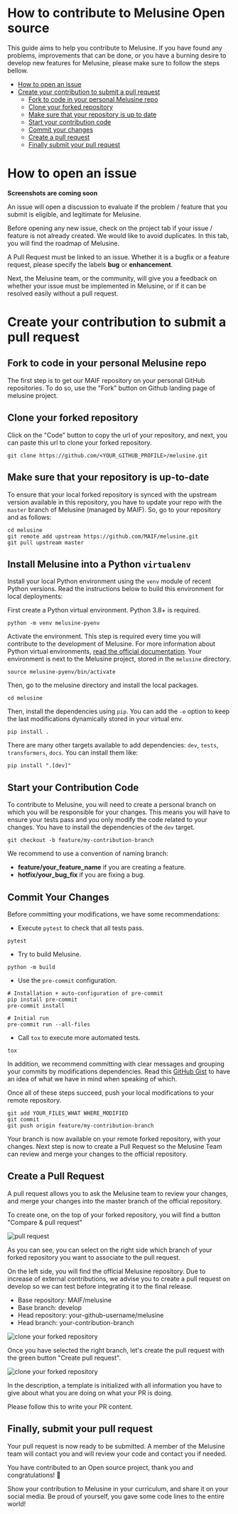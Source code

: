 # How to contribute to Melusine Open source

This guide aims to help you contribute to Melusine. If you have found any problems, improvements that can be done, or you have a burning desire to develop new features for Melusine, please make sure to follow the steps bellow.

- [How to open an issue](#how-to-open-an-issue)
- [Create your contribution to submit a pull request](#create-your-contribution-to-submit-a-pull-request)
    - [Fork to code in your personal Melusine repo](#fork-to-code-in-your-personal-melusine-repo)
    - [Clone your forked repository](#clone-your-forked-repository)
    - [Make sure that your repository is up to date](#make-sure-that-your-repository-is-up-to-date)
    - [Start your contribution code](#start-your-contribution-code)
    - [Commit your changes](#commit-your-changes)
    - [Create a pull request](#create-a-pull-request)
    - [Finally submit your pull request](#finally-submit-your-pull-request)

# How to open an issue

**Screenshots are coming soon**

An issue will open a discussion to evaluate if the problem / feature that you submit is eligible, and legitimate for Melusine.

Before opening any new issue, check on the project tab if your issue / feature is not already created. We would like to avoid duplicates. In this tab, you will find the roadmap of Melusine.

A Pull Request must be linked to an issue. Whether it is a bugfix or a feature request, please specify the labels **bug** or **enhancement**.

Next, the Melusine team, or the community, will give you a feedback on whether your issue must be implemented in Melusine, or if it can be resolved easily without a pull request.

# Create your contribution to submit a pull request

## Fork to code in your personal Melusine repo

The first step is to get our MAIF repository on your personal GitHub repositories. To do so, use the "Fork" button on Github landing page of melusine project.


## Clone your forked repository

Click on the "Code" button to copy the url of your repository, and next, you can paste this url to clone your forked repository.

```
git clone https://github.com/<YOUR_GITHUB_PROFILE>/melusine.git
```

## Make sure that your repository is up-to-date

To ensure that your local forked repository is synced with the upstream version available in this repository, you have to update your repo with the `master` branch of Melusine (managed by MAIF). So, go to your repository and as follows:

```
cd melusine
git remote add upstream https://github.com/MAIF/melusine.git
git pull upstream master
```

## Install Melusine into a Python `virtualenv`

Install your local Python environment using the `venv` module of recent Python versions. Read the instructions below to build this environment for local deployments:

First create a Python virtual environment. Python 3.8+ is required.
```
python -m venv melusine-pyenv
```

Activate the environment. This step is required every time you will contribute to the development of Melusine. For more information about Python virtual environments, [read the official documentation](https://docs.python.org/3/library/venv.html). Your environment is next to the Melusine project, stored in the `melusine` directory.
```
source melusine-pyenv/bin/activate
```

Then, go to the melusine directory and install the local packages.
```
cd melusine
```

Then, install the dependencies using `pip`. You can add the `-e` option to keep the last modifications dynamically stored in your virtual env.
```
pip install .
```

There are many other targets available to add dependencies: `dev`, `tests`, `transformers`, `docs`. You can install them like:
```
pip install ".[dev]"
```

## Start your Contribution Code

To contribute to Melusine, you will need to create a personal branch on which you will be responsible for your changes. This means you will have to ensure your tests pass and you only modify the code related to your changes. You have to install the dependencies of the `dev` target.

```
git checkout -b feature/my-contribution-branch
```

We recommend to use a convention of naming branch:
- **feature/your_feature_name** if you are creating a feature.
- **hotfix/your_bug_fix** if you are fixing a bug.

## Commit Your Changes

Before committing your modifications, we have some recommendations:

- Execute `pytest` to check that all tests pass.
```
pytest
```

- Try to build Melusine.
```
python -m build
```

- Use the `pre-commit` configuration.
```
# Installation + auto-configuration of pre-commit
pip install pre-commit
pre-commit install

# Initial run
pre-commit run --all-files
```

- Call `tox` to execute more automated tests.
```
tox
```

In addition, we recommend committing with clear messages and grouping your commits by modifications dependencies. Read this [GitHub Gist](https://gist.github.com/robertpainsi/b632364184e70900af4ab688decf6f53) to have an idea of what we have in mind when speaking of which.

Once all of these steps succeed, push your local modifications to your remote repository.
```
git add YOUR_FILES_WHAT WHERE_MODIFIED
git commit
git push origin feature/my-contribution-branch
```

Your branch is now available on your remote forked repository, with your changes. Next step is now to create a Pull Request so the Melusine Team can review and merge your changes to the official repository.

## Create a Pull Request

A pull request allows you to ask the Melusine team to review your changes, and merge your changes into the master branch of the official repository.

To create one, on the top of your forked repository, you will find a button "Compare & pull request"

<img src="https://raw.githubusercontent.com/MAIF/melusine/master/docs/assets/images/contributing/melusine-compare-pr.png" alt="pull request" />

As you can see, you can select on the right side which branch of your forked repository you want to associate to the pull request.

On the left side, you will find the official Melusine repository. Due to increase of external contributions, we advise you to create a pull request on develop so we can test before integrating it to the final release.

- Base repository: MAIF/melusine
- Base branch: develop
- Head repository: your-github-username/melusine
- Head branch: your-contribution-branch

<img src="https://raw.githubusercontent.com/MAIF/melusine/master/docs/assets/images/contributing/melusine-pr-branch.png" alt="clone your forked repository" />

Once you have selected the right branch, let's create the pull request with the green button "Create pull request".

<img src="https://raw.githubusercontent.com/MAIF/melusine/master/docs/assets/images/contributing/melusine-pr-description.png" alt="clone your forked repository" />

In the description, a template is initialized with all information you have to give about what you are doing on what your PR is doing.

Please follow this to write your PR content.

## Finally, submit your pull request

Your pull request is now ready to be submitted. A member of the Melusine team will contact you and will review your code and contact you if needed.

You have contributed to an Open source project, thank you and congratulations! 🥳

Show your contribution to Melusine in your curriculum, and share it on your social media. Be proud of yourself, you gave some code lines to the entire world!
